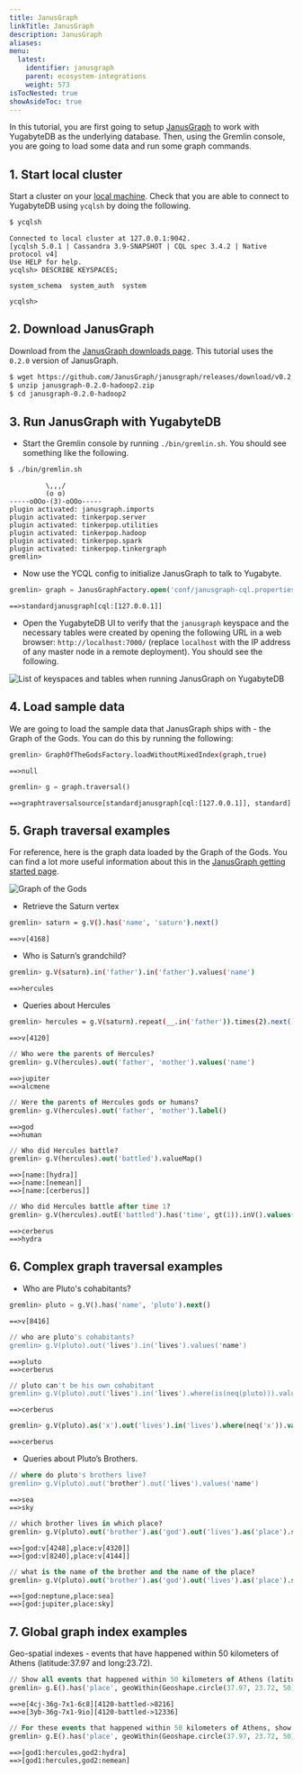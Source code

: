 ```yaml
---
title: JanusGraph
linkTitle: JanusGraph
description: JanusGraph
aliases:
menu:
  latest:
    identifier: janusgraph
    parent: ecosystem-integrations
    weight: 573
isTocNested: true
showAsideToc: true
---
```


In this tutorial, you are first going to setup [JanusGraph](https://janusgraph.org/) to work with YugabyteDB as the underlying database. Then, using the Gremlin console, you are going to load some data and run some graph commands.

## 1. Start local cluster

Start a cluster on your [local machine](../../../quick-start/install/). Check that you are able to connect to YugabyteDB using `ycqlsh` by doing the following.

```sh
$ ycqlsh
```

```output
Connected to local cluster at 127.0.0.1:9042.
[ycqlsh 5.0.1 | Cassandra 3.9-SNAPSHOT | CQL spec 3.4.2 | Native protocol v4]
Use HELP for help.
ycqlsh> DESCRIBE KEYSPACES;

system_schema  system_auth  system

ycqlsh>
```

## 2. Download JanusGraph

Download from the [JanusGraph downloads page](https://github.com/JanusGraph/janusgraph/releases). This tutorial uses the `0.2.0` version of JanusGraph.

```sh
$ wget https://github.com/JanusGraph/janusgraph/releases/download/v0.2.0/janusgraph-0.2.0-hadoop2.zip
$ unzip janusgraph-0.2.0-hadoop2.zip
$ cd janusgraph-0.2.0-hadoop2
```

## 3. Run JanusGraph with YugabyteDB

- Start the Gremlin console by running `./bin/gremlin.sh`. You should see something like the following.

```sh
$ ./bin/gremlin.sh
```

```output
         \,,,/
         (o o)
-----oOOo-(3)-oOOo-----
plugin activated: janusgraph.imports
plugin activated: tinkerpop.server
plugin activated: tinkerpop.utilities
plugin activated: tinkerpop.hadoop
plugin activated: tinkerpop.spark
plugin activated: tinkerpop.tinkergraph
gremlin>
```

- Now use the YCQL config to initialize JanusGraph to talk to Yugabyte.

```sql
gremlin> graph = JanusGraphFactory.open('conf/janusgraph-cql.properties')
```

```output
==>standardjanusgraph[cql:[127.0.0.1]]
```

- Open the YugabyteDB UI to verify that the `janusgraph` keyspace and the necessary tables were created by opening the following URL in a web browser: `http://localhost:7000/` (replace `localhost` with the IP address of any master node in a remote deployment). You should see the following.

![List of keyspaces and tables when running JanusGraph on YugabyteDB](/images/develop/ecosystem-integrations/janusgraph/yb-janusgraph-tables.png)

## 4. Load sample data

We are going to load the sample data that JanusGraph ships with - the Graph of the Gods. You can do this by running the following:

```sh
gremlin> GraphOfTheGodsFactory.loadWithoutMixedIndex(graph,true)
```

```output
==>null
```

```sql
gremlin> g = graph.traversal()
```

```output
==>graphtraversalsource[standardjanusgraph[cql:[127.0.0.1]], standard]
```

## 5. Graph traversal examples

For reference, here is the graph data loaded by the Graph of the Gods. You can find a lot more useful information about this in the [JanusGraph getting started page](http://docs.janusgraph.org/latest/getting-started.html).

![Graph of the Gods](/images/develop/ecosystem-integrations/janusgraph/graph-of-the-gods-2.png)

- Retrieve the Saturn vertex

```sh
gremlin> saturn = g.V().has('name', 'saturn').next()
```

```output
==>v[4168]
```

- Who is Saturn’s grandchild?

```sh
gremlin> g.V(saturn).in('father').in('father').values('name')
```

```output
==>hercules
```

- Queries about Hercules

```sh
gremlin> hercules = g.V(saturn).repeat(__.in('father')).times(2).next()
```

```output
==>v[4120]
```

```sql
// Who were the parents of Hercules?
gremlin> g.V(hercules).out('father', 'mother').values('name')
```

```output
==>jupiter
==>alcmene
```

```sql
// Were the parents of Hercules gods or humans?
gremlin> g.V(hercules).out('father', 'mother').label()
```

```output
==>god
==>human
```

```sql
// Who did Hercules battle?
gremlin> g.V(hercules).out('battled').valueMap()
```

```output
==>[name:[hydra]]
==>[name:[nemean]]
==>[name:[cerberus]]
```

```sql
// Who did Hercules battle after time 1?
gremlin> g.V(hercules).outE('battled').has('time', gt(1)).inV().values('name')
```

```output
==>cerberus
==>hydra
```

## 6. Complex graph traversal examples

- Who are Pluto's cohabitants?

```sql
gremlin> pluto = g.V().has('name', 'pluto').next()
```

```output
==>v[8416]
```

```sql
// who are pluto's cohabitants?
gremlin> g.V(pluto).out('lives').in('lives').values('name')
```

```output
==>pluto
==>cerberus
```

```sql
// pluto can't be his own cohabitant
gremlin> g.V(pluto).out('lives').in('lives').where(is(neq(pluto))).values('name')
```

```output
==>cerberus
```

```sql
gremlin> g.V(pluto).as('x').out('lives').in('lives').where(neq('x')).values('name')
```

```output
==>cerberus
```

- Queries about Pluto’s Brothers.

```sql
// where do pluto's brothers live?
gremlin> g.V(pluto).out('brother').out('lives').values('name')
```

```output
==>sea
==>sky
```

```sql
// which brother lives in which place?
gremlin> g.V(pluto).out('brother').as('god').out('lives').as('place').select('god', 'place')
```

```output
==>[god:v[4248],place:v[4320]]
==>[god:v[8240],place:v[4144]]
```

```sql
// what is the name of the brother and the name of the place?
gremlin> g.V(pluto).out('brother').as('god').out('lives').as('place').select('god', 'place').by('name')
```

```output
==>[god:neptune,place:sea]
==>[god:jupiter,place:sky]
```

## 7. Global graph index examples

Geo-spatial indexes - events that have happened within 50 kilometers of Athens (latitude:37.97 and long:23.72).

```sql
// Show all events that happened within 50 kilometers of Athens (latitude:37.97 and long:23.72).
gremlin> g.E().has('place', geoWithin(Geoshape.circle(37.97, 23.72, 50)))
```

```output
==>e[4cj-36g-7x1-6c8][4120-battled->8216]
==>e[3yb-36g-7x1-9io][4120-battled->12336]
```

```sql
// For these events that happened within 50 kilometers of Athens, show who battled whom.
gremlin> g.E().has('place', geoWithin(Geoshape.circle(37.97, 23.72, 50))).as('source').inV().as('god2').select('source').outV().as('god1').select('god1', 'god2').by('name')
```

```output
==>[god1:hercules,god2:hydra]
==>[god1:hercules,god2:nemean]
```
